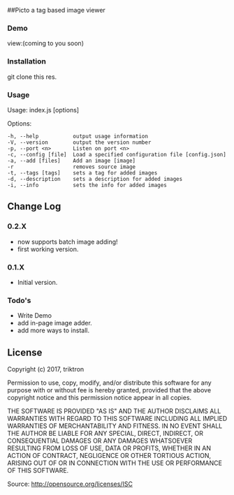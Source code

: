 ##Picto
a tag based image viewer

### Demo

view:(coming to you soon)

### Installation
git clone this res.

### Usage
  Usage: index.js [options]

  Options:

    -h, --help           output usage information
    -V, --version        output the version number
    -p, --port <n>       Listen on port <n>
    -c, --config [file]  Load a specified configuration file [config.json]
    -a, --add [files]    Add an image [image]
    -r                   removes source image
    -t, --tags [tags]    sets a tag for added images
    -d, --description    sets a description for added images
    -i, --info           sets the info for added images


## Change Log

### 0.2.X

* now supports batch image adding!
* first working version.

### 0.1.X

* Initial version.

### Todo's
* Write Demo
* add in-page image adder.
* add more ways to install.

License
----

Copyright (c) 2017, triktron

Permission to use, copy, modify, and/or distribute this software for any purpose with or without fee is hereby granted, provided that the above copyright notice and this permission notice appear in all copies.

THE SOFTWARE IS PROVIDED "AS IS" AND THE AUTHOR DISCLAIMS ALL WARRANTIES WITH REGARD TO THIS SOFTWARE INCLUDING ALL IMPLIED WARRANTIES OF MERCHANTABILITY AND FITNESS. IN NO EVENT SHALL THE AUTHOR BE LIABLE FOR ANY SPECIAL, DIRECT, INDIRECT, OR CONSEQUENTIAL DAMAGES OR ANY DAMAGES WHATSOEVER RESULTING FROM LOSS OF USE, DATA OR PROFITS, WHETHER IN AN ACTION OF CONTRACT, NEGLIGENCE OR OTHER TORTIOUS ACTION, ARISING OUT OF OR IN CONNECTION WITH THE USE OR PERFORMANCE OF THIS SOFTWARE.

Source: http://opensource.org/licenses/ISC
